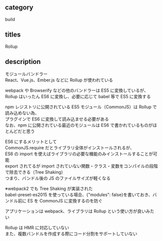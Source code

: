 ## category

build

## titles

Rollup

## description

モジュールバンドラー  
React、Vue.js、Ember.js などに Rollup が使われている

webpack や Browserify などの他のバンドラーは ES5 に変換しているが、  
Rollup はいったん ES6 に変換し、必要に応じて babel 等で ES5 に変換する

npm レジストリに公開されている ES5 モジュール（CommonJS）は Rollup で読み込めない為、  
プラグインで ES6 に変換して読み込ませる必要がある  
なお、npm に公開されている最近のモジュールは ES6 で書かれているものがほとんどだと思う

ES6 にするメリットとして  
CommonJS.require だとライブラリ全体がインストールされるが、  
ES6 の import を使えばライブラリの必要な機能のみインストールすることが可能  
export されてるが import されていない関数・クラス・変数をコンパイルの段階で除去できる（Tree Shaking）  
つまり、バンドル後の JS のファイルサイズが軽くなる

※webpack2 でも Tree Shaking が実装された  
babel-preset-es2015 を使っている場合、{"modules": false}を書いておき、バンドル前に ES を CommonJS に変換するのを防ぐ

アプリケーションは webpack、ライブラリは Rollup という使い方が良いみたい

Rollup は HMR に対応していない  
また、複数バンドルを作成する際にコード分割をサポートしていない
